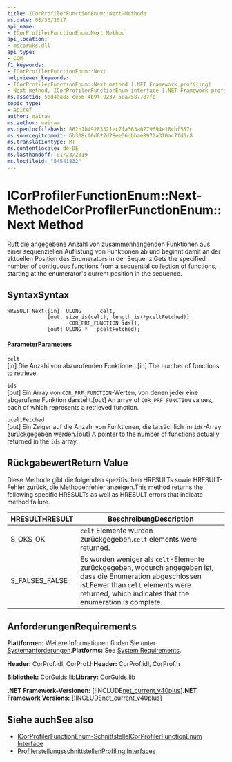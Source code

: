 ```yaml
---
title: ICorProfilerFunctionEnum::Next-Methode
ms.date: 03/30/2017
api_name:
- ICorProfilerFunctionEnum.Next Method
api_location:
- mscorwks.dll
api_type:
- COM
f1_keywords:
- ICorProfilerFunctionEnum::Next
helpviewer_keywords:
- ICorProfilerFunctionEnum::Next method [.NET Framework profiling]
- Next method, ICorProfilerFunctionEnum interface [.NET Framework profiling]
ms.assetid: 5ed4aa83-ce56-4b9f-9237-5da7587787fe
topic_type:
- apiref
author: mairaw
ms.author: mairaw
ms.openlocfilehash: 862b1b49283321ec7fa363a0279694e18cbf557c
ms.sourcegitcommit: 6b308cf6d627d78ee36dbbae8972a310ac7fd6c8
ms.translationtype: MT
ms.contentlocale: de-DE
ms.lasthandoff: 01/23/2019
ms.locfileid: "54541832"
---
```

# <a name="icorprofilerfunctionenumnext-method"></a><span data-ttu-id="eef16-102">ICorProfilerFunctionEnum::Next-Methode</span><span class="sxs-lookup"><span data-stu-id="eef16-102">ICorProfilerFunctionEnum::Next Method</span></span>
<span data-ttu-id="eef16-103">Ruft die angegebene Anzahl von zusammenhängenden Funktionen aus einer sequenziellen Auflistung von Funktionen ab und beginnt damit an der aktuellen Position des Enumerators in der Sequenz.</span><span class="sxs-lookup"><span data-stu-id="eef16-103">Gets the specified number of contiguous functions from a sequential collection of functions, starting at the enumerator's current position in the sequence.</span></span>  
  
## <a name="syntax"></a><span data-ttu-id="eef16-104">Syntax</span><span class="sxs-lookup"><span data-stu-id="eef16-104">Syntax</span></span>  
  
```  
HRESULT Next([in]  ULONG      celt,  
             [out, size_is(celt), length_is(*pceltFetched)]  
                    COR_PRF_FUNCTION ids[],  
             [out] ULONG *   pceltFetched);  
```  
  
#### <a name="parameters"></a><span data-ttu-id="eef16-105">Parameter</span><span class="sxs-lookup"><span data-stu-id="eef16-105">Parameters</span></span>  
 `celt`  
 <span data-ttu-id="eef16-106">[in] Die Anzahl von abzurufenden Funktionen.</span><span class="sxs-lookup"><span data-stu-id="eef16-106">[in] The number of functions to retrieve.</span></span>  
  
 `ids`  
 <span data-ttu-id="eef16-107">[out] Ein Array von `COR_PRF_FUNCTION`-Werten, von denen jeder eine abgerufene Funktion darstellt.</span><span class="sxs-lookup"><span data-stu-id="eef16-107">[out] An array of `COR_PRF_FUNCTION` values, each of which represents a retrieved function.</span></span>  
  
 `pceltFetched`  
 <span data-ttu-id="eef16-108">[out] Ein Zeiger auf die Anzahl von Funktionen, die tatsächlich im `ids`-Array zurückgegeben werden.</span><span class="sxs-lookup"><span data-stu-id="eef16-108">[out] A pointer to the number of functions actually returned in the `ids` array.</span></span>  
  
## <a name="return-value"></a><span data-ttu-id="eef16-109">Rückgabewert</span><span class="sxs-lookup"><span data-stu-id="eef16-109">Return Value</span></span>  
 <span data-ttu-id="eef16-110">Diese Methode gibt die folgenden spezifischen HRESULTs sowie HRESULT-Fehler zurück, die Methodenfehler anzeigen.</span><span class="sxs-lookup"><span data-stu-id="eef16-110">This method returns the following specific HRESULTs as well as HRESULT errors that indicate method failure.</span></span>  
  
|<span data-ttu-id="eef16-111">HRESULT</span><span class="sxs-lookup"><span data-stu-id="eef16-111">HRESULT</span></span>|<span data-ttu-id="eef16-112">Beschreibung</span><span class="sxs-lookup"><span data-stu-id="eef16-112">Description</span></span>|  
|-------------|-----------------|  
|<span data-ttu-id="eef16-113">S_OK</span><span class="sxs-lookup"><span data-stu-id="eef16-113">S_OK</span></span>|<span data-ttu-id="eef16-114">`celt` Elemente wurden zurückgegeben.</span><span class="sxs-lookup"><span data-stu-id="eef16-114">`celt` elements were returned.</span></span>|  
|<span data-ttu-id="eef16-115">S_FALSE</span><span class="sxs-lookup"><span data-stu-id="eef16-115">S_FALSE</span></span>|<span data-ttu-id="eef16-116">Es wurden weniger als `celt`-Elemente zurückgegeben, wodurch angegeben ist, dass die Enumeration abgeschlossen ist.</span><span class="sxs-lookup"><span data-stu-id="eef16-116">Fewer than `celt` elements were returned, which indicates that the enumeration is complete.</span></span>|  
  
## <a name="requirements"></a><span data-ttu-id="eef16-117">Anforderungen</span><span class="sxs-lookup"><span data-stu-id="eef16-117">Requirements</span></span>  
 <span data-ttu-id="eef16-118">**Plattformen:** Weitere Informationen finden Sie unter [Systemanforderungen](../../../../docs/framework/get-started/system-requirements.md).</span><span class="sxs-lookup"><span data-stu-id="eef16-118">**Platforms:** See [System Requirements](../../../../docs/framework/get-started/system-requirements.md).</span></span>  
  
 <span data-ttu-id="eef16-119">**Header:** CorProf.idl, CorProf.h</span><span class="sxs-lookup"><span data-stu-id="eef16-119">**Header:** CorProf.idl, CorProf.h</span></span>  
  
 <span data-ttu-id="eef16-120">**Bibliothek:** CorGuids.lib</span><span class="sxs-lookup"><span data-stu-id="eef16-120">**Library:** CorGuids.lib</span></span>  
  
 <span data-ttu-id="eef16-121">**.NET Framework-Versionen:** [!INCLUDE[net_current_v40plus](../../../../includes/net-current-v40plus-md.md)]</span><span class="sxs-lookup"><span data-stu-id="eef16-121">**.NET Framework Versions:** [!INCLUDE[net_current_v40plus](../../../../includes/net-current-v40plus-md.md)]</span></span>  
  
## <a name="see-also"></a><span data-ttu-id="eef16-122">Siehe auch</span><span class="sxs-lookup"><span data-stu-id="eef16-122">See also</span></span>
- [<span data-ttu-id="eef16-123">ICorProfilerFunctionEnum-Schnittstelle</span><span class="sxs-lookup"><span data-stu-id="eef16-123">ICorProfilerFunctionEnum Interface</span></span>](../../../../docs/framework/unmanaged-api/profiling/icorprofilerfunctionenum-interface.md)
- [<span data-ttu-id="eef16-124">Profilerstellungsschnittstellen</span><span class="sxs-lookup"><span data-stu-id="eef16-124">Profiling Interfaces</span></span>](../../../../docs/framework/unmanaged-api/profiling/profiling-interfaces.md)
